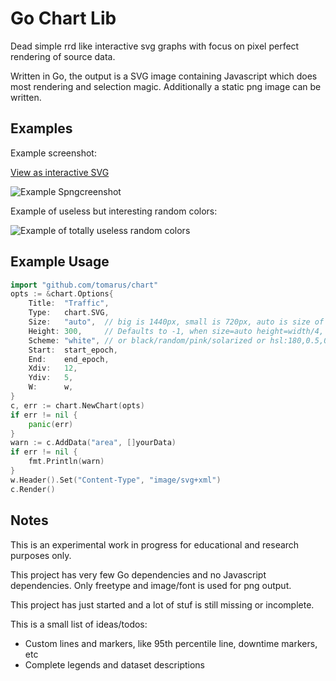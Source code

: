 # Go Chart Lib

Dead simple rrd like interactive svg graphs with focus on pixel perfect rendering of source data.

Written in Go, the output is a SVG image containing Javascript which does most rendering and selection magic.
Additionally a static png image can be written.

## Examples

Example screenshot:

[View as interactive SVG](http://s.chiparus.org/6/6b15c5349e894fe9.svg)

![Example Spngcreenshot](http://s.chiparus.org/5/5caa4e08e4b2edb3.png)

Example of useless but interesting random colors:

![Example of totally useless random colors](http://s.chiparus.org/7/7b2fd43470e2475b.png)

## Example Usage

```go
import "github.com/tomarus/chart"
opts := &chart.Options{
    Title:  "Traffic",
    Type:   chart.SVG,
    Size:   "auto",  // big is 1440px, small is 720px, auto is size of dataset
    Height: 300,     // Defaults to -1, when size=auto height=width/4, otherwise set fixed height
    Scheme: "white", // or black/random/pink/solarized or hsl:180,0.5,0.25
    Start:  start_epoch,
    End:    end_epoch,
    Xdiv:   12,
    Ydiv:   5,
    W:      w,
}
c, err := chart.NewChart(opts)
if err != nil {
    panic(err)
}
warn := c.AddData("area", []yourData)
if err != nil {
    fmt.Println(warn)
}
w.Header().Set("Content-Type", "image/svg+xml")
c.Render()
```

## Notes

This is an experimental work in progress for educational and research purposes only.

This project has very few Go dependencies and no Javascript dependencies. Only freetype and image/font is used for png output.

This project has just started and a lot of stuf is still missing or incomplete.

This is a small list of ideas/todos:
* Custom lines and markers, like 95th percentile line, downtime markers, etc
* Complete legends and dataset descriptions